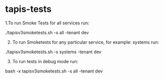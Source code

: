# tapis-tests

1.To run Smoke Tests for all services run:

./tapisv3smoketests.sh -s all -tenant dev


2. To run Smoketests for any particular service, for example: systems run:

./tapisv3smoketests.sh -s systems -tenant dev


3. To run tests in debug mode run:

bash -x tapisv3smoketests.sh -s all -tenant dev
